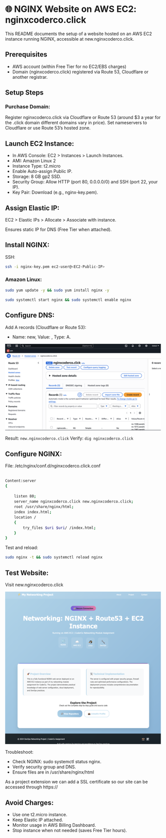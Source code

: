 
# 🌐 NGINX Website on AWS EC2: nginxcoderco.click

This README documents the setup of a website hosted on an AWS EC2 instance running NGINX, accessible at new.nginxcoderco.click.

## Prerequisites

- AWS account (within Free Tier for no EC2/EBS charges)
- Domain (nginxcoderco.click) registered via Route 53, Cloudflare or another registrar.

## Setup Steps

### Purchase Domain:

Register nginxcoderco.click via Cloudflare or Route 53 (around $3 a year for the .click domain different domains vary in price).
Set nameservers to Cloudflare or use Route 53’s hosted zone.


## Launch EC2 Instance:

- In AWS Console: EC2 > Instances > Launch Instances.
- AMI: Amazon Linux 2
- Instance Type: t2.micro 
- Enable Auto-assign Public IP.
- Storage: 8 GB gp2 SSD.
- Security Group: Allow HTTP (port 80, 0.0.0.0/0) and SSH (port 22, your IP).
- Key Pair: Download (e.g., nginx-key.pem).


## Assign Elastic IP:

EC2 > Elastic IPs > Allocate > Associate with instance.

Ensures static IP for DNS (Free Tier when attached).


## Install NGINX:

SSH: 

```bash
ssh -i nginx-key.pem ec2-user@<EC2-Public-IP>
```

### Amazon Linux:

```bash
sudo yum update -y && sudo yum install nginx -y
```
```bash
sudo systemctl start nginx && sudo systemctl enable nginx
```


## Configure DNS:

Add A records (Cloudflare or Route 53):
- Name: new, Value: <Elastic-IP>, Type: A.

![Arecord](images/nginx.png)

Result: ```new.nginxcoderco.click```
Verify: ```dig nginxcoderco.click```



## Configure NGINX:

File: /etc/nginx/conf.d/nginxcoderco.click.conf 

```bash 

Content:server 
{

    listen 80;
    server_name nginxcoderco.click new.nginxcoderco.click;
    root /usr/share/nginx/html;
    index index.html;
    location / 
    {
        try_files $uri $uri/ /index.html;
    }
}

```

Test and reload:

```bash 
sudo nginx -t && sudo systemctl reload nginx
```

## Test Website:

Visit new.nginxcoderco.click

![Final](images/draft.png)

Troubleshoot:

- Check NGINX: sudo systemctl status nginx.
- Verify security group and DNS.
- Ensure files are in /usr/share/nginx/html

As a project extension we can add a SSL certificate so our site can be accessed through https://


## Avoid Charges:

- Use one t2.micro instance.
- Keep Elastic IP attached.
- Monitor usage in AWS Billing Dashboard.
- Stop instance when not needed (saves Free Tier hours).


